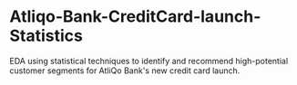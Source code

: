 # Atliqo-Bank-CreditCard-launch-Statistics
EDA using statistical techniques to identify and recommend high-potential customer segments for AtliQo Bank's new credit card launch.
